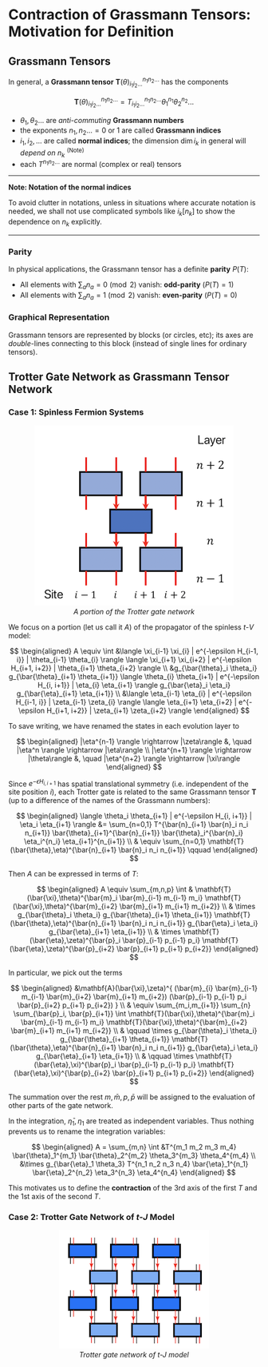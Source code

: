 # Contraction of Grassmann Tensors: <br>Motivation for Definition

## Grassmann Tensors

In general, a **Grassmann tensor** $\mathbf{T}(\theta)_{i_1 i_2 ...}^{n_1 n_2 ...}$ has the components

$$
\mathbf{T}(\theta)_{i_1 i_2 ...}^{n_1 n_2 ...} = T_{i_1 i_2 ...}^{n_1 n_2 ...} \theta_1^{n_1} \theta_2^{n_2}...
$$

- $\theta_1, \theta_2 ...$ are *anti-commuting* **Grassmann numbers**
- the exponents $n_1, n_2 ... = 0 \text{ or } 1$ are called **Grassmann indices**
- $i_1, i_2, ...$ are called **normal indices**; the dimension $\dim{i_k}$ in general will *depend on* $n_k$ <sup>(Note)
- each $T^{n_1 n_2 ...}$ are normal (complex or real) tensors

----

**Note: Notation of the normal indices**

To avoid clutter in notations, unless in situations where accurate notation is needed, we shall not use complicated symbols like $i_k[n_k]$ to show the dependence on $n_k$ explicitly.

----

### Parity

In physical applications, the Grassmann tensor has a definite **parity** $P(T)$:

- All elements with $\sum_a n_a = 0 \pmod{2}$ vanish: **odd-parity** ($P(T) = 1$)
- All elements with $\sum_a n_a = 1 \pmod{2}$ vanish: **even-parity** ($P(T) = 0$)

### Graphical Representation

Grassmann tensors are represented by blocks (or circles, etc); its axes are *double*-lines connecting to this block (instead of single lines for ordinary tensors). 

## Trotter Gate Network as Grassmann Tensor Network

### Case 1: Spinless Fermion Systems

<center>

![](gate_network_part.png)   
*A portion of the Trotter gate network*

</center>

We focus on a portion (let us call it $A$) of the propagator of the spinless $t$-$V$ model:

$$
\begin{aligned}
    A \equiv \int 
    &\langle 
        \xi_{i-1} \xi_{i} | 
        e^{-\epsilon H_{i-1, i}} | 
        \theta_{i-1} \theta_{i} 
    \rangle
    \langle 
        \xi_{i+1} \xi_{i+2} | 
        e^{-\epsilon H_{i+1, i+2}} | 
        \theta_{i+1} \theta_{i+2} 
    \rangle
    \\
    &g_{\bar{\theta}_i \theta_i}
    g_{\bar{\theta}_{i+1} \theta_{i+1}}
    \langle 
        \theta_{i} \theta_{i+1} | 
        e^{-\epsilon H_{i, i+1}} | 
        \eta_{i} \eta_{i+1} 
    \rangle
    g_{\bar{\eta}_i \eta_i}
    g_{\bar{\eta}_{i+1} \eta_{i+1}}
    \\
    &\langle 
        \eta_{i-1} \eta_{i} | 
        e^{-\epsilon H_{i-1, i}} | 
        \zeta_{i-1} \zeta_{i} 
    \rangle
    \langle 
        \eta_{i+1} \eta_{i+2} | 
        e^{-\epsilon H_{i+1, i+2}} | 
        \zeta_{i+1} \zeta_{i+2} 
    \rangle
\end{aligned}
$$

To save writing, we have renamed the states in each evolution layer to

$$
\begin{aligned}
    |\eta^{n-1} \rangle \rightarrow |\zeta\rangle &, \quad
    |\eta^n \rangle \rightarrow |\eta\rangle \\
    |\eta^{n+1} \rangle \rightarrow |\theta\rangle &, \quad
    |\eta^{n+2} \rangle \rightarrow |\xi\rangle
\end{aligned}
$$

Since $e^{-\epsilon H_{i, i+1}}$ has spatial translational symmetry (i.e. independent of the site position $i$), each Trotter gate is related to the same Grassmann tensor $\mathbf{T}$ (up to a difference of the names of the Grassmann numbers):

$$
\begin{aligned}
    \langle 
        \theta_i \theta_{i+1} | e^{-\epsilon H_{i, i+1}} | \eta_i \eta_{i+1} 
    \rangle 
    &=
    \sum_{n=0,1} T^{\bar{n}_{i+1} \bar{n}_i n_i n_{i+1}} 
    \bar{\theta}_{i+1}^{\bar{n}_{i+1}} 
    \bar{\theta}_i^{\bar{n}_i} 
    \eta_i^{n_i} \eta_{i+1}^{n_{i+1}} 
    \\ &
    \equiv \sum_{n=0,1} 
    \mathbf{T}(\bar{\theta},\eta)^{\bar{n}_{i+1} \bar{n}_i n_i n_{i+1}}
    \qquad
\end{aligned}
$$

Then $A$ can be expressed in terms of $T$:

$$
\begin{aligned}
    A \equiv \sum_{m,n,p} \int 
    &
    \mathbf{T}(\bar{\xi},\theta)^{\bar{m}_i \bar{m}_{i-1} m_{i-1} m_i}
    \mathbf{T}(\bar{\xi},\theta)^{\bar{m}_{i+2} \bar{m}_{i+1} m_{i+1} m_{i+2}}
    \\ & \times
    g_{\bar{\theta}_i \theta_i}
    g_{\bar{\theta}_{i+1} \theta_{i+1}}
    \mathbf{T}(\bar{\theta},\eta)^{\bar{n}_{i+1} \bar{n}_i n_i n_{i+1}}
    g_{\bar{\eta}_i \eta_i}
    g_{\bar{\eta}_{i+1} \eta_{i+1}}
    \\ & \times
    \mathbf{T}(\bar{\eta},\zeta)^{\bar{p}_i \bar{p}_{i-1} p_{i-1} p_i}
    \mathbf{T}(\bar{\eta},\zeta)^{\bar{p}_{i+2} \bar{p}_{i+1} p_{i+1} p_{i+2}}
\end{aligned}
$$

In particular, we pick out the terms

$$
\begin{aligned}
    &\mathbf{A}(\bar{\xi},\zeta)^{
        (\bar{m}_{i} \bar{m}_{i-1} m_{i-1} \bar{m}_{i+2} \bar{m}_{i+1} m_{i+2})
        (\bar{p}_{i-1} p_{i-1} p_i \bar{p}_{i+2} p_{i+1} p_{i+2})
    }
    \\ &
    \equiv \sum_{m_i,m_{i+1}} \sum_{n} 
    \sum_{\bar{p}_i, \bar{p}_{i+1}} \int 
    \mathbf{T}(\bar{\xi},\theta)^{\bar{m}_i \bar{m}_{i-1} m_{i-1} m_i}
    \mathbf{T}(\bar{\xi},\theta)^{\bar{m}_{i+2} \bar{m}_{i+1} m_{i+1} m_{i+2}}
    \\ & \qquad \times
    g_{\bar{\theta}_i \theta_i}
    g_{\bar{\theta}_{i+1} \theta_{i+1}}
    \mathbf{T}(\bar{\theta},\eta)^{\bar{n}_{i+1} \bar{n}_i n_i n_{i+1}}
    g_{\bar{\eta}_i \eta_i}
    g_{\bar{\eta}_{i+1} \eta_{i+1}}
    \\ & \qquad \times
    \mathbf{T}(\bar{\eta},\xi)^{\bar{p}_i \bar{p}_{i-1} p_{i-1} p_i}
    \mathbf{T}(\bar{\eta},\xi)^{\bar{p}_{i+2} \bar{p}_{i+1} p_{i+1} p_{i+2}}
\end{aligned}
$$

The summation over the rest $m, \bar{m}, p, \bar{p}$ will be assigned to the evaluation of other parts of the gate network. 

In the integration, $\bar{\eta}_1, \eta_1$ are treated as independent variables. Thus nothing prevents us to rename the integration variables:

$$
\begin{aligned}
    A = \sum_{m,n} \int
    &T^{m_1 m_2 m_3 m_4} 
    \bar{\theta}_1^{m_1} \bar{\theta}_2^{m_2} 
    \theta_3^{m_3} \theta_4^{m_4}
    \\ &\times g_{\bar{\eta}_1 \theta_3}
    T^{n_1 n_2 n_3 n_4} 
    \bar{\eta}_1^{n_1} \bar{\eta}_2^{n_2} 
    \eta_3^{n_3} \eta_4^{n_4}
\end{aligned}
$$

This motivates us to define the **contraction** of the 3rd axis of the first $T$ and the 1st axis of the second $T$.


### Case 2: Trotter Gate Network of $t$-$J$ Model

<center>

![](grassmann_gate_network.png)   
*Trotter gate network of $t$-$J$ model*

</center>